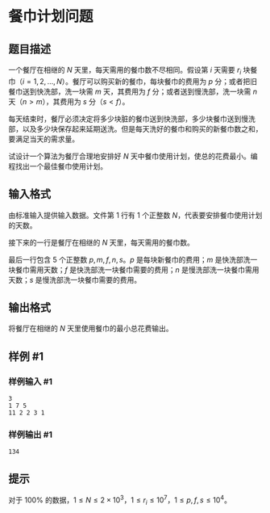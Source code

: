 # 餐巾计划问题

## 题目描述

一个餐厅在相继的 $N$ 天里，每天需用的餐巾数不尽相同。假设第 $i$ 天需要 $r_i$ 块餐巾（$i = 1, 2, \dots, N$）。餐厅可以购买新的餐巾，每块餐巾的费用为 $p$ 分；或者把旧餐巾送到快洗部，洗一块需 $m$ 天，其费用为 $f$ 分；或者送到慢洗部，洗一块需 $n$ 天（$n \gt m$），其费用为 $s$ 分（$s \lt f$）。

每天结束时，餐厅必须决定将多少块脏的餐巾送到快洗部，多少块餐巾送到慢洗部，以及多少块保存起来延期送洗。但是每天洗好的餐巾和购买的新餐巾数之和，要满足当天的需求量。

试设计一个算法为餐厅合理地安排好 $N$ 天中餐巾使用计划，使总的花费最小。编程找出一个最佳餐巾使用计划。

## 输入格式

由标准输入提供输入数据。文件第 $1$ 行有 $1$ 个正整数 $N$，代表要安排餐巾使用计划的天数。

接下来的一行是餐厅在相继的 $N$ 天里，每天需用的餐巾数。

最后一行包含 $5$ 个正整数 $p, m, f, n, s$。$p$ 是每块新餐巾的费用；$m$ 是快洗部洗一块餐巾需用天数；$f$ 是快洗部洗一块餐巾需要的费用；$n$ 是慢洗部洗一块餐巾需用天数；$s$ 是慢洗部洗一块餐巾需要的费用。

## 输出格式

将餐厅在相继的 $N$ 天里使用餐巾的最小总花费输出。

## 样例 #1

### 样例输入 #1

```
3
1 7 5 
11 2 2 3 1
```

### 样例输出 #1

```
134
```

## 提示

对于 $100 \%$ 的数据，$1 \le N \le 2 \times 10^3$，$1 \le r_i \le 10^7$，$1 \le p, f, s \le 10^4$。